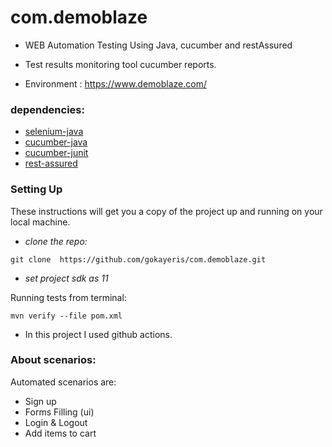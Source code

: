 # com.demoblaze
- WEB Automation Testing Using Java, cucumber and restAssured

- Test results monitoring tool cucumber reports.

- Environment : https://www.demoblaze.com/

### dependencies:
- [selenium-java](https://mvnrepository.com/artifact/org.seleniumhq.selenium/selenium-java)
- [cucumber-java](https://mvnrepository.com/artifact/io.cucumber/cucumber-java)
- [cucumber-junit](https://mvnrepository.com/artifact/io.cucumber/cucumber-junit)
- [rest-assured](https://mvnrepository.com/artifact/io.rest-assured/rest-assured)

### Setting Up
These instructions will get you a copy of the project up and running on your local machine.

- *clone the repo:*
```shell
git clone  https://github.com/gokayeris/com.demoblaze.git
```

- *set project sdk as 11*

Running tests from terminal:
```shell
mvn verify --file pom.xml
```
- In this project I used github actions.

### About scenarios:

Automated scenarios are:
- Sign up 
- Forms Filling (ui)
- Login & Logout
- Add items to cart
